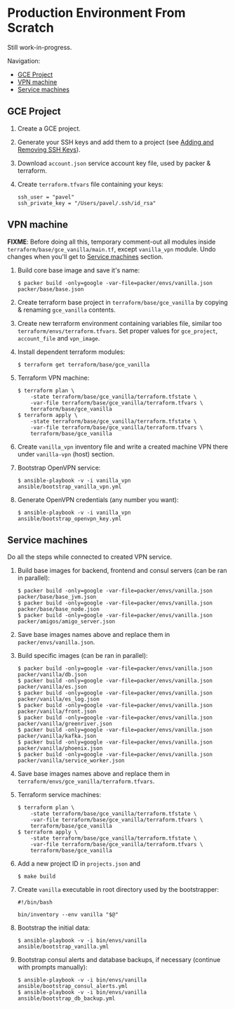 # Production Environment From Scratch

Still work-in-progress.

Navigation:
* [GCE Project](#gce-project)
* [VPN machine](#vpn-machine)
* [Service machines](#service-machines)

## GCE Project

1. Create a GCE project.
2. Generate your SSH keys and add them to a project (see [Adding and Removing SSH Keys](https://cloud.google.com/compute/docs/instances/adding-removing-ssh-keys)).
3. Download `account.json` service account key file, used by packer & terraform.
4. Create `terraform.tfvars` file containing your keys:

	```
	ssh_user = "pavel"
	ssh_private_key = "/Users/pavel/.ssh/id_rsa"
	```

## VPN machine

**FIXME**: Before doing all this, temporary comment-out all modules inside `terraform/base/gce_vanilla/main.tf`, except `vanilla_vpn` module. Undo changes when you'll get to [Service machines](#service-machines) section.

1. Build core base image and save it's name:

	```
	$ packer build -only=google -var-file=packer/envs/vanilla.json packer/base/base.json
	```

2. Create terraform base project in `terraform/base/gce_vanilla` by copying & renaming `gce_vanilla` contents.

3. Create new terraform environment containing variables file, similar too `terraform/envs/terraform.tfvars`. Set proper values for `gce_project`, `account_file` and `vpn_image`.

4. Install dependent terraform modules:

	```
	$ terraform get terraform/base/gce_vanilla
	```

5. Terraform VPN machine:

	```
	$ terraform plan \
		-state terraform/base/gce_vanilla/terraform.tfstate \
		-var-file terraform/base/gce_vanilla/terraform.tfvars \
		terraform/base/gce_vanilla
	$ terraform apply \
		-state terraform/base/gce_vanilla/terraform.tfstate \ 
		-var-file terraform/base/gce_vanilla/terraform.tfvars \
		terraform/base/gce_vanilla
	```

6. Create `vanilla_vpn` inventory file and write a created machine VPN there under `vanilla-vpn` (host) section.

7. Bootstrap OpenVPN service:

	```
	$ ansible-playbook -v -i vanilla_vpn ansible/bootstrap_vanilla_vpn.yml
	```

8. Generate OpenVPN credentials (any number you want):

	```
	$ ansible-playbook -v -i vanilla_vpn ansible/bootstrap_openvpn_key.yml
	```

## Service machines

Do all the steps while connected to created VPN service.

1. Build base images for backend, frontend and consul servers (can be ran in parallel):

	```
	$ packer build -only=google -var-file=packer/envs/vanilla.json packer/base/base_jvm.json
	$ packer build -only=google -var-file=packer/envs/vanilla.json packer/base/base_node.json
	$ packer build -only=google -var-file=packer/envs/vanilla.json packer/amigos/amigo_server.json
	```

2. Save base images names above and replace them in `packer/envs/vanilla.json`.

3. Build specific images (can be ran in parallel):

	```
	$ packer build -only=google -var-file=packer/envs/vanilla.json packer/vanilla/db.json
	$ packer build -only=google -var-file=packer/envs/vanilla.json packer/vanilla/es.json
	$ packer build -only=google -var-file=packer/envs/vanilla.json packer/vanilla/es_log.json
	$ packer build -only=google -var-file=packer/envs/vanilla.json packer/vanilla/front.json
	$ packer build -only=google -var-file=packer/envs/vanilla.json packer/vanilla/greenriver.json
	$ packer build -only=google -var-file=packer/envs/vanilla.json packer/vanilla/kafka.json
	$ packer build -only=google -var-file=packer/envs/vanilla.json packer/vanilla/phoenix.json
	$ packer build -only=google -var-file=packer/envs/vanilla.json packer/vanilla/service_worker.json
	```

4. Save base images names above and replace them in `terraform/envs/gce_vanilla/terraform.tfvars`.

5. Terraform service machines:

	```
	$ terraform plan \
		-state terraform/base/gce_vanilla/terraform.tfstate \
		-var-file terraform/base/gce_vanilla/terraform.tfvars \
		terraform/base/gce_vanilla
	$ terraform apply \
		-state terraform/base/gce_vanilla/terraform.tfstate \
		-var-file terraform/base/gce_vanilla/terraform.tfvars \
		terraform/base/gce_vanilla
	```

6. Add a new project ID in `projects.json` and

	```
	$ make build
	```

7. Create `vanilla` executable in root directory used by the bootstrapper:

	```
	#!/bin/bash

	bin/inventory --env vanilla "$@"
	```

8. Bootstrap the initial data:

	```
	$ ansible-playbook -v -i bin/envs/vanilla ansible/bootstrap_vanilla.yml
	```

9. Bootstrap consul alerts and database backups, if necessary (continue with prompts manually):

	```
	$ ansible-playbook -v -i bin/envs/vanilla ansible/bootstrap_consul_alerts.yml
	$ ansible-playbook -v -i bin/envs/vanilla ansible/bootstrap_db_backup.yml
	```
